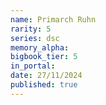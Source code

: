 ```yaml
---
name: Primarch Ruhn
rarity: 5
series: dsc
memory_alpha:
bigbook_tier: 5
in_portal:
date: 27/11/2024
published: true
---
```




